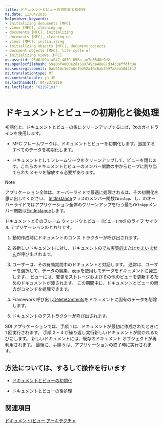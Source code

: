 ```yaml
---
title: ドキュメントとビューの初期化と後処理
ms.date: 11/04/2016
helpviewer_keywords:
- initializing documents [MFC]
- views [MFC], cleaning up
- documents [MFC], initializing
- documents [MFC], cleaning up
- views [MFC], initializing
- initializing objects [MFC], document objects
- document objects [MFC], life cycle of
- initializing views [MFC]
ms.assetid: 95d6f09b-a047-4079-856a-ae7d0548e9d2
ms.openlocfilehash: 59e86f4000e2da588749ca48887d34c3effdfc3a
ms.sourcegitcommit: 0ab61bc3d2b6cfbd52a16c6ab2b97a8ea1864f12
ms.translationtype: MT
ms.contentlocale: ja-JP
ms.lasthandoff: 04/23/2019
ms.locfileid: "62297191"
---
```

# <a name="initializing-and-cleaning-up-documents-and-views"></a>ドキュメントとビューの初期化と後処理

初期化と、ドキュメントとビューの後にクリーンアップするには、次のガイドラインを使用します。

- MFC フレームワークは、ドキュメントとビューを初期化します。追加するすべてのデータを初期化します。

- ドキュメントとしてフレームワークをクリーンアップして、ビューを閉じます。これらのドキュメントとビューのメンバー関数の中からヒープに割り当てられたメモリを解放する必要があります。

> [!NOTE]
>  アプリケーション全体は、オーバーライドで最適に処理されるは、その初期化を思い出してください、 [InitInstance](../mfc/reference/cwinapp-class.md#initinstance)クラスのメンバー関数`CWinApp`、し、のオーバーライドではアプリケーション全体のクリーンアップを行う最も`CWinApp`メンバー関数は[ExitInstance](../mfc/reference/cwinapp-class.md#exitinstance)します。

ドキュメントとそのフレーム ウィンドウとビュー (ビュー) mdi のライフ サイクル アプリケーションのとおりです。

1. 動的作成時にドキュメントのコンス トラクターが呼び出されます。

1. 各新しいドキュメントに対し、ドキュメントの[でも実質的](../mfc/reference/cdocument-class.md#onnewdocument)または[かまいません](../mfc/reference/cdocument-class.md#onopendocument)が呼び出されます。

1. ユーザーは、その有効期間中のドキュメントと対話します。 通常は、ユーザーを選択して、データの編集、表示を使用してデータをドキュメントに発生します。 ビューには、変更をストレージおよびその他のビューを更新するためのドキュメントが渡されます。 この期間中に、ドキュメントとビューの両方がコマンドを処理できます。

1. Framework 呼び出し[DeleteContents](../mfc/reference/cdocument-class.md#deletecontents)をドキュメントに固有のデータを削除します。

1. ドキュメントのデストラクターが呼び出されます。

SDI アプリケーションでは、手順 1 は、ドキュメントが最初に作成されたときに 1 回実行されます。 手順 2 ~ 4 が繰り返し実行新しいドキュメントが開かれるたびにします。 新しいドキュメントには、既存のドキュメント オブジェクトが再利用されます。 最後に、手順 5 は、アプリケーションの終了時に実行されます。

## <a name="what-do-you-want-to-know-more-about"></a>方法については、するして操作を行います

- [ドキュメントとビューの初期化](../mfc/initializing-documents-and-views.md)

- [ドキュメントとビューの後処理](../mfc/cleaning-up-documents-and-views.md)

## <a name="see-also"></a>関連項目

[ドキュメント/ビュー アーキテクチャ](../mfc/document-view-architecture.md)
